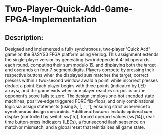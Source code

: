 # Two-Player-Quick-Add-Game-FPGA-Implementation

## Description:
Designed and implemented a fully synchronous, two‐player “Quick Add” game on the BASYS3 FPGA platform using Verilog. This assignment extends the single‐player version by generating two independent 4-bit operands each round, computing their sum modulo 16, and displaying both the target and operands on four 7-segment digits. Players compete by pressing their respective buttons when the displayed sum matches the target; correct presses within a two-second window award a point, while incorrect presses deduct a point. Each player begins with three points (indicated by LED arrays), and the game ends when one player reaches six points or the opponent’s score falls to zero. The design employs one‐hot encoded state machines, positive‐edge triggered FDRE flip-flops, and only combinational logic via assign statements (using &, |, ˜, ˆ), ensuring strict adherence to synchronous design constraints. Additional features include optional sum display (controlled by switch sw[15]), forced operand values (sw[14]), real‐time button‐press indicators (LEDs), a four‐second flash sequence on match or mismatch, and a global reset that reinitializes all game state. 
